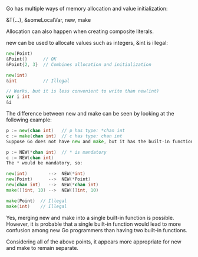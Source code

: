 Go has multiple ways of memory allocation and value initialization:

&T{...}, &someLocalVar, new, make

Allocation can also happen when creating composite literals.

new can be used to allocate values such as integers, &int is illegal:

```go
new(Point)
&Point{}      // OK
&Point{2, 3}  // Combines allocation and initialization

new(int)
&int          // Illegal

// Works, but it is less convenient to write than new(int)
var i int
&i
```
The difference between new and make can be seen by looking at the following example:

```go
p := new(chan int)   // p has type: *chan int
c := make(chan int)  // c has type: chan int
Suppose Go does not have new and make, but it has the built-in function NEW. Then the example code would look like this:

p := NEW(*chan int)  // * is mandatory
c := NEW(chan int)
The * would be mandatory, so:

new(int)        -->  NEW(*int)
new(Point)      -->  NEW(*Point)
new(chan int)   -->  NEW(*chan int)
make([]int, 10) -->  NEW([]int, 10)

make(Point)  // Illegal
make(int)    // Illegal
```

Yes, merging new and make into a single built-in function is possible. However, it is probable that a single built-in function would lead to more confusion among new Go programmers than having two built-in functions.

Considering all of the above points, it appears more appropriate for new and make to remain separate.